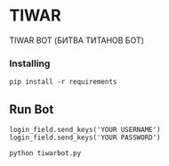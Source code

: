 # TIWAR
TIWAR BOT (БИТВА ТИТАНОВ БОТ)

### Installing

```
pip install -r requirements
```

## Run Bot

```
login_field.send_keys('YOUR USERNAME')
login_field.send_keys('YOUR PASSWORD')
```


```
python tiwarbot.py
```
